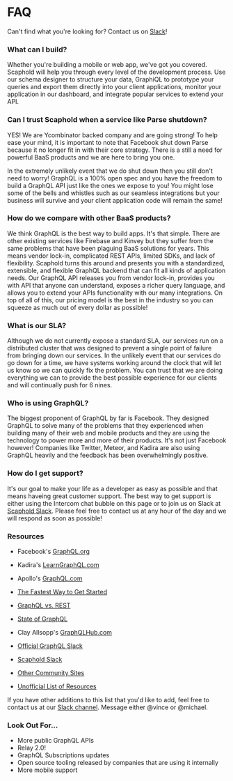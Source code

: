 # FAQ

Can't find what you're looking for? Contact us on [Slack](http://slack.scaphold.io)!

### What can I build?

Whether you're building a mobile or web app, we've got you covered. Scaphold will help you through every level of the development process. Use our schema designer to structure your data, GraphiQL to prototype your queries and export them directly into your client applications, monitor your application in our dashboard, and integrate popular services to extend your API.

### Can I trust Scaphold when a service like Parse shutdown?

YES! We are Ycombinator backed company and are going strong! To help ease your mind, it is important to note that Facebook shut down Parse because it no longer fit in with their core strategy. There is a still a need for powerful BaaS products and we are here to bring you one.

In the extremely unlikely event that we do shut down then you still don't need to worry! GraphQL is a 100% open spec and you have the freedom to build a GraphQL API just like the ones we expose to you! You might lose some of the bells and whistles such as our seamless integrations but your business will survive and your client application code will remain the same!

### How do we compare with other BaaS products?

We think GraphQL is the best way to build apps. It's that simple. There are other existing services like Firebase and Kinvey but they suffer from the same problems that have been plaguing BaaS solutions for years. This means vendor lock-in, complicated REST APIs, limited SDKs, and lack of flexibility. Scaphold turns this around and presents you with a standardized, extensible, and flexible GraphQL backend that can fit all kinds of application needs. Our GraphQL API releases you from vendor lock-in, provides you with API that anyone can understand, exposes a richer query language, and allows you to extend your APIs functionality with our many integrations. On top of all of this, our pricing model is the best in the industry so you can squeeze as much out of every dollar as possible!

### What is our SLA?

Although we do not currently expose a standard SLA, our services run on a distributed cluster that was designed to prevent a single point of failure from bringing down our services. In the unlikely event that our services do go down for a time, we have systems working around the clock that will let us know so we can quickly fix the problem. You can trust that we are doing everything we can to provide the best possible experience for our clients and will continually push for 6 nines.

### Who is using GraphQL?

The biggest proponent of GraphQL by far is Facebook. They designed GraphQL to solve many of the problems that they experienced when building many of their web and mobile products and they are using the technology to power more and more of their products. It's not just Facebook however! Companies like Twitter, Meteor, and Kadira are also using GraphQL heavily and the feedback has been overwhelmingly positive.

### How do I get support?

It's our goal to make your life as a developer as easy as possible and that means haveing great customer support. The best way to get support is either using the Intercom chat bubble on this page or to join us on Slack at [Scaphold Slack](http://slack.scaphold.io). Please feel free to contact us at any hour of the day and we will respond as soon as possible!

### Resources

- Facebook's [GraphQL.org](http://graphql.org)

- Kadira's [LearnGraphQL.com](https://learngraphql.com/)

- Apollo's [GraphQL.com](http://www.graphql.com/)

- [The Fastest Way to Get Started](https://scaphold.io/community/blog/fastest-way-to-get-started/)

- [GraphQL vs. REST](https://medium.com/chute-engineering/graphql-in-the-age-of-rest-apis-b10f2bf09bba#.el99enbvh)

- [State of GraphQL](https://scaphold.io/community/blog/state-of-graphql/)

- Clay Allsopp's [GraphQLHub.com](https://www.graphqlhub.com/)

- [Official GraphQL Slack](https://graphql-slack.herokuapp.com/)

- [Scaphold Slack](http://slack.scaphold.io)

- [Other Community Sites](http://graphql.org/community/)

- [Unofficial List of Resources](https://github.com/chentsulin/awesome-graphql)

If you have other additions to this list that you'd like to add, feel free to contact us at our [Slack channel](http://slack.scaphold.io). Message either @vince or @michael.

### Look Out For...

- More public GraphQL APIs
- Relay 2.0!
- GraphQL Subscriptions updates
- Open source tooling released by companies that are using it internally
- More mobile support

